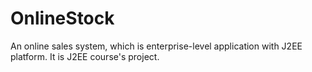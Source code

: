 # OnlineStock

An online sales system, which is enterprise-­level
application with J2EE platform. It is J2EE course's project.
